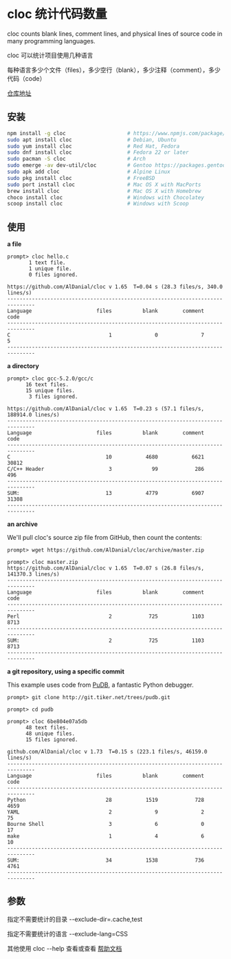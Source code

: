 # cloc 统计代码数量

cloc counts blank lines, comment lines, and physical lines of source code in many programming languages.

cloc 可以统计项目使用几种语言

每种语言多少个文件（files），多少空行（blank），多少注释（comment），多少代码（code）

[仓库地址](https://github.com/AlDanial/cloc)

## 安装

```bash
npm install -g cloc                    # https://www.npmjs.com/package/cloc
sudo apt install cloc                  # Debian, Ubuntu
sudo yum install cloc                  # Red Hat, Fedora
sudo dnf install cloc                  # Fedora 22 or later
sudo pacman -S cloc                    # Arch
sudo emerge -av dev-util/cloc          # Gentoo https://packages.gentoo.org/packages/dev-util/cloc
sudo apk add cloc                      # Alpine Linux
sudo pkg install cloc                  # FreeBSD
sudo port install cloc                 # Mac OS X with MacPorts
brew install cloc                      # Mac OS X with Homebrew
choco install cloc                     # Windows with Chocolatey
scoop install cloc                     # Windows with Scoop
```

## 使用

**a file**

```shell
prompt> cloc hello.c
       1 text file.
       1 unique file.
       0 files ignored.

https://github.com/AlDanial/cloc v 1.65  T=0.04 s (28.3 files/s, 340.0 lines/s)
-------------------------------------------------------------------------------
Language                     files          blank        comment           code
-------------------------------------------------------------------------------
C                                1              0              7              5
-------------------------------------------------------------------------------
```

**a directory**

```
prompt> cloc gcc-5.2.0/gcc/c
      16 text files.
      15 unique files.
       3 files ignored.

https://github.com/AlDanial/cloc v 1.65  T=0.23 s (57.1 files/s, 188914.0 lines/s)
-------------------------------------------------------------------------------
Language                     files          blank        comment           code
-------------------------------------------------------------------------------
C                               10           4680           6621          30812
C/C++ Header                     3             99            286            496
-------------------------------------------------------------------------------
SUM:                            13           4779           6907          31308
-------------------------------------------------------------------------------
```

**an archive**

We'll pull cloc's source zip file from GitHub, then count the contents:

```
prompt> wget https://github.com/AlDanial/cloc/archive/master.zip

prompt> cloc master.zip
https://github.com/AlDanial/cloc v 1.65  T=0.07 s (26.8 files/s, 141370.3 lines/s)
-------------------------------------------------------------------------------
Language                     files          blank        comment           code
-------------------------------------------------------------------------------
Perl                             2            725           1103           8713
-------------------------------------------------------------------------------
SUM:                             2            725           1103           8713
-------------------------------------------------------------------------------
```

**a git repository, using a specific commit**

This example uses code from [PuDB](https://pypi.python.org/pypi/pudb), a fantastic Python debugger.

```
prompt> git clone http://git.tiker.net/trees/pudb.git

prompt> cd pudb

prompt> cloc 6be804e07a5db
      48 text files.
      48 unique files.
      15 files ignored.

github.com/AlDanial/cloc v 1.73  T=0.15 s (223.1 files/s, 46159.0 lines/s)
-------------------------------------------------------------------------------
Language                     files          blank        comment           code
-------------------------------------------------------------------------------
Python                          28           1519            728           4659
YAML                             2              9              2             75
Bourne Shell                     3              6              0             17
make                             1              4              6             10
-------------------------------------------------------------------------------
SUM:                            34           1538            736           4761
-------------------------------------------------------------------------------
```

## 参数

指定不需要统计的目录 --exclude-dir=.cache,test

指定不需要统计的语言 --exclude-lang=CSS

其他使用 cloc --help 查看或查看 [帮助文档](https://github.com/AlDanial/cloc#options)
